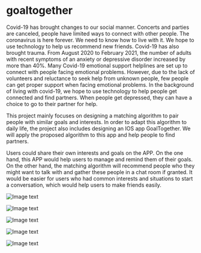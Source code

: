 # goaltogether
Covid-19 has brought changes to our social manner. Concerts and parties are canceled, people have limited ways to connect with other people. The coronavirus is here forever. We need to know how to live with it. We hope to use technology to help us recommend new friends. Covid-19 has also brought trauma. From August 2020 to February 2021, the number of adults with recent symptoms of an anxiety or depressive disorder increased by more than 40%. Many Covid-19 emotional support helplines are set up to connect with people facing emotional problems. However, due to the lack of volunteers and reluctance to seek help from unknown people, few people can get proper support when facing emotional problems. In the background of living with covid-19, we hope to use technology to help people get connected and find partners. When people get depressed, they can have a choice to go to their partner for help. 

This project mainly focuses on designing a matching algorithm to pair people with similar goals and interests. In order to adapt this algorithm to daily life, the project also includes designing an IOS app GoalTogether. We will apply the proposed algorithm to this app and help people to find partners.

Users could share their own interests and goals on the APP. On the one hand, this APP would help users to manage and remind them of their goals. On the other hand, the matching algorithm will recommend people who they might want to talk with and gather these people in a chat room if granted. It would be easier for users who had common interests and situations to start a conversation, which would help users to make friends easily.



![Image text](./axure/page_1.png)

![Image text](./axure/page_2.png)

![Image text](./axure/page_3.png)

![Image text](./axure/page_4.png)

![Image text](./axure/page_5.png)
